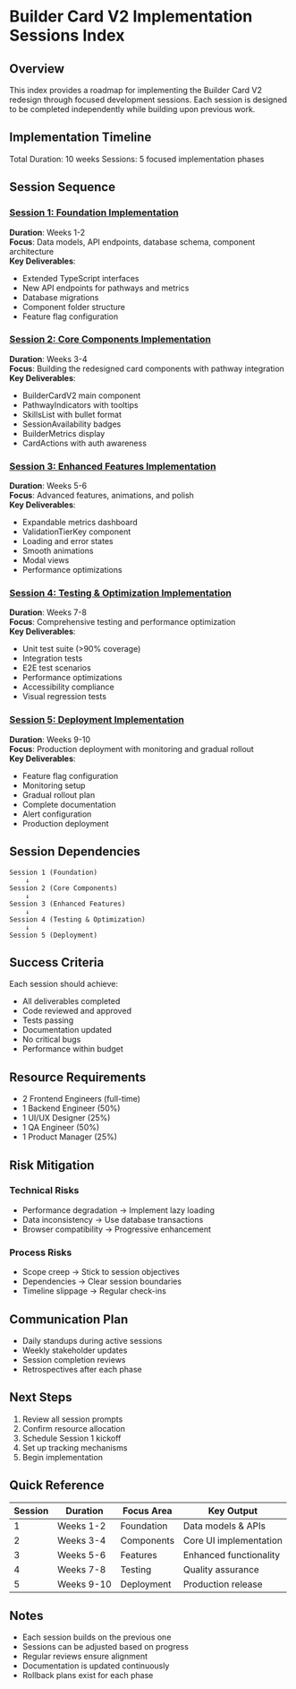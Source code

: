 # Builder Card V2 Implementation Sessions Index

## Overview

This index provides a roadmap for implementing the Builder Card V2 redesign through focused development sessions. Each session is designed to be completed independently while building upon previous work.

## Implementation Timeline

Total Duration: 10 weeks
Sessions: 5 focused implementation phases

## Session Sequence

### [Session 1: Foundation Implementation](./SESSION_1_FOUNDATION.md)
**Duration**: Weeks 1-2  
**Focus**: Data models, API endpoints, database schema, component architecture  
**Key Deliverables**:
- Extended TypeScript interfaces
- New API endpoints for pathways and metrics
- Database migrations
- Component folder structure
- Feature flag configuration

### [Session 2: Core Components Implementation](./SESSION_2_CORE_COMPONENTS.md)
**Duration**: Weeks 3-4  
**Focus**: Building the redesigned card components with pathway integration  
**Key Deliverables**:
- BuilderCardV2 main component
- PathwayIndicators with tooltips
- SkillsList with bullet format
- SessionAvailability badges
- BuilderMetrics display
- CardActions with auth awareness

### [Session 3: Enhanced Features Implementation](./SESSION_3_ENHANCED_FEATURES.md)
**Duration**: Weeks 5-6  
**Focus**: Advanced features, animations, and polish  
**Key Deliverables**:
- Expandable metrics dashboard
- ValidationTierKey component
- Loading and error states
- Smooth animations
- Modal views
- Performance optimizations

### [Session 4: Testing & Optimization Implementation](./SESSION_4_TESTING_OPTIMIZATION.md)
**Duration**: Weeks 7-8  
**Focus**: Comprehensive testing and performance optimization  
**Key Deliverables**:
- Unit test suite (>90% coverage)
- Integration tests
- E2E test scenarios
- Performance optimizations
- Accessibility compliance
- Visual regression tests

### [Session 5: Deployment Implementation](./SESSION_5_DEPLOYMENT.md)
**Duration**: Weeks 9-10  
**Focus**: Production deployment with monitoring and gradual rollout  
**Key Deliverables**:
- Feature flag configuration
- Monitoring setup
- Gradual rollout plan
- Complete documentation
- Alert configuration
- Production deployment

## Session Dependencies

```
Session 1 (Foundation)
    ↓
Session 2 (Core Components) 
    ↓
Session 3 (Enhanced Features)
    ↓
Session 4 (Testing & Optimization)
    ↓
Session 5 (Deployment)
```

## Success Criteria

Each session should achieve:
- All deliverables completed
- Code reviewed and approved
- Tests passing
- Documentation updated
- No critical bugs
- Performance within budget

## Resource Requirements

- 2 Frontend Engineers (full-time)
- 1 Backend Engineer (50%)
- 1 UI/UX Designer (25%)
- 1 QA Engineer (50%)
- 1 Product Manager (25%)

## Risk Mitigation

### Technical Risks
- Performance degradation → Implement lazy loading
- Data inconsistency → Use database transactions
- Browser compatibility → Progressive enhancement

### Process Risks
- Scope creep → Stick to session objectives
- Dependencies → Clear session boundaries
- Timeline slippage → Regular check-ins

## Communication Plan

- Daily standups during active sessions
- Weekly stakeholder updates
- Session completion reviews
- Retrospectives after each phase

## Next Steps

1. Review all session prompts
2. Confirm resource allocation
3. Schedule Session 1 kickoff
4. Set up tracking mechanisms
5. Begin implementation

## Quick Reference

| Session | Duration | Focus Area | Key Output |
|---------|----------|------------|------------|
| 1 | Weeks 1-2 | Foundation | Data models & APIs |
| 2 | Weeks 3-4 | Components | Core UI implementation |
| 3 | Weeks 5-6 | Features | Enhanced functionality |
| 4 | Weeks 7-8 | Testing | Quality assurance |
| 5 | Weeks 9-10 | Deployment | Production release |

## Notes

- Each session builds on the previous one
- Sessions can be adjusted based on progress
- Regular reviews ensure alignment
- Documentation is updated continuously
- Rollback plans exist for each phase